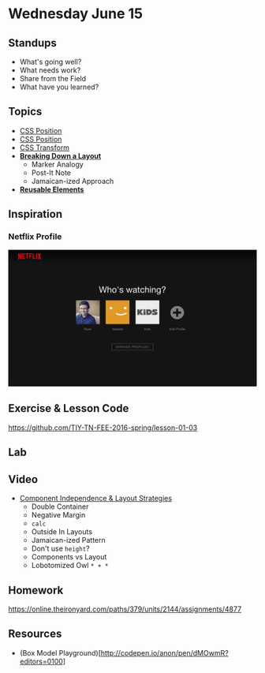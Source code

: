# Wednesday June 15

## Standups

* What's going well?
* What needs work?
* Share from the Field
* What have you learned?

## Topics

* [CSS Position](position.html)
* [CSS Position](position.html)
* [CSS Transform](transform.html)
* **[Breaking Down a Layout](layout-planning.html)**
  - Marker Analogy
  - Post-It Note
  - Jamaican-ized Approach
* **[Reusable Elements](reusable-elements.html)**

## Inspiration

### Netflix Profile

![Netflix Profile](./netflix.png)

## Exercise & Lesson Code

https://github.com/TIY-TN-FEE-2016-spring/lesson-01-03

## Lab

## Video

* [Component Independence & Layout Strategies](https://youtu.be/ofSnkJ9tPPM)
  - Double Container
  - Negative Margin
  - `calc`
  - Outside In Layouts
  - Jamaican-ized Pattern
  - Don't use `height`?
  - Components vs Layout
  - Lobotomized Owl `* + *`

## Homework

https://online.theironyard.com/paths/379/units/2144/assignments/4877

## Resources

* (Box Model Playground)[http://codepen.io/anon/pen/dMOwmR?editors=0100]
